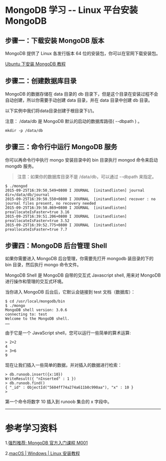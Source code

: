 # MongoDB 学习 -- Linux 平台安装MongoDB

## 步骤一：下载安装 MongoDB 版本

MongoDB 提供了 Linux 各发行版本 64 位的安装包，你可以在官网下载安装包。

[Ubuntu 下安装 MongoDB 教程](https://docs.mongodb.com/manual/tutorial/install-mongodb-on-ubuntu/)


## 步骤二：创建数据库目录

MongoDB 的数据存储在 data 目录的 db 目录下，但是这个目录在安装过程不会自动创建，所以你需要手动创建 data 目录，并在 data 目录中创建 db 目录。

以下实例中我们将data目录创建于根目录下(/)。

注意： /data/db 是 MongoDB 默认的启动的数据库路径( --dbpath ) 。

```
mkdir -p /data/db
```

## 步骤三：命令行中运行 MongoDB 服务

你可以再命令行中执行 mongo 安装目录中的 bin 目录执行 mongod 命令来启动 mongdb 服务。

> 注意：如果你的数据库目录不是 /data/db，可以通过 --dbpath 来指定。

```
$ ./mongod
2015-09-25T16:39:50.549+0800 I JOURNAL  [initandlisten] journal dir=/data/db/journal
2015-09-25T16:39:50.550+0800 I JOURNAL  [initandlisten] recover : no journal files present, no recovery needed
2015-09-25T16:39:50.869+0800 I JOURNAL  [initandlisten] preallocateIsFaster=true 3.16
2015-09-25T16:39:51.206+0800 I JOURNAL  [initandlisten] preallocateIsFaster=true 3.52
2015-09-25T16:39:52.775+0800 I JOURNAL  [initandlisten] preallocateIsFaster=true 7.7
```

## 步骤四：MongoDB 后台管理 Shell

如果你需要进入 MongoDB 后台管理，你需要先打开 mongodb 装目录的下的 bin 目录，然后执行 mongo 命令文件。

MongoDB Shell 是 MongoDB 自带的交互式 Javascript shell, 用来对 MongoDB 进行操作和管理的交互式环境。

当你进入 MongoDB 后台后，它默认会链接到 test 文档（数据库）：

```
$ cd /usr/local/mongodb/bin
$ ./mongo
MongoDB shell version: 3.0.6
connecting to: test
Welcome to the MongoDB shell.
……
```

由于它是一个 JavaScript shell，您可以运行一些简单的算术运算:

```
> 2+2
4
> 3+6
9
```

现在让我们插入一些简单的数据，并对插入的数据进行检索：

```
> db.runoob.insert({x:10})
WriteResult({ "nInserted" : 1 })
> db.runoob.find()
{ "_id" : ObjectId("5604ff74a274a611b0c990aa"), "x" : 10 }
>
```

第一个命令将数字 10 插入到 runoob 集合的 x 字段中。

---

# 参考学习资料

1.[强烈推荐: MongoDB 官方入门课程 M001](https://university.mongodb.com/courses/M001/about)

2.[macOS | Windows | Linux 安装教程](https://docs.mongodb.com/manual/administration/install-community/)

